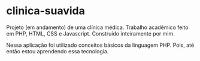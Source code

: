 # clinica-suavida

Projeto (em andamento) de uma clínica médica. Trabalho acadêmico feito em PHP, HTML, CSS e Javascript. Construído inteiramente por mim.

Nessa aplicação foi utilizado conceitos básicos da linguagem PHP. Pois, até então estou aprendendo essa tecnologia.
